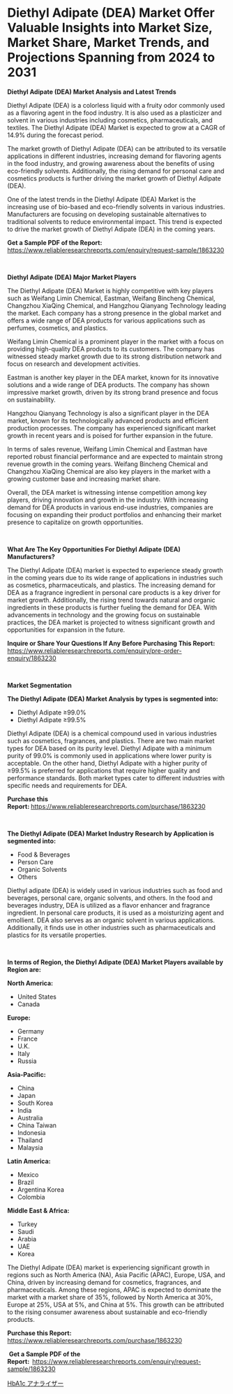 <p><h1>Diethyl Adipate (DEA) Market Offer Valuable Insights into Market Size, Market Share, Market Trends, and Projections Spanning from 2024 to 2031</h1></p><p><strong>Diethyl Adipate (DEA) Market Analysis and Latest Trends</strong></p>
<p><p>Diethyl Adipate (DEA) is a colorless liquid with a fruity odor commonly used as a flavoring agent in the food industry. It is also used as a plasticizer and solvent in various industries including cosmetics, pharmaceuticals, and textiles. The Diethyl Adipate (DEA) Market is expected to grow at a CAGR of 14.9% during the forecast period.</p><p>The market growth of Diethyl Adipate (DEA) can be attributed to its versatile applications in different industries, increasing demand for flavoring agents in the food industry, and growing awareness about the benefits of using eco-friendly solvents. Additionally, the rising demand for personal care and cosmetics products is further driving the market growth of Diethyl Adipate (DEA).</p><p>One of the latest trends in the Diethyl Adipate (DEA) Market is the increasing use of bio-based and eco-friendly solvents in various industries. Manufacturers are focusing on developing sustainable alternatives to traditional solvents to reduce environmental impact. This trend is expected to drive the market growth of Diethyl Adipate (DEA) in the coming years.</p></p>
<p><strong>Get a Sample PDF of the Report:&nbsp;</strong> <a href="https://www.reliableresearchreports.com/enquiry/request-sample/1863230">https://www.reliableresearchreports.com/enquiry/request-sample/1863230</a></p>
<p>&nbsp;</p>
<p><strong>Diethyl Adipate (DEA) Major Market Players</strong></p>
<p><p>The Diethyl Adipate (DEA) Market is highly competitive with key players such as Weifang Limin Chemical, Eastman, Weifang Bincheng Chemical, Changzhou XiaQing Chemical, and Hangzhou Qianyang Technology leading the market. Each company has a strong presence in the global market and offers a wide range of DEA products for various applications such as perfumes, cosmetics, and plastics.</p><p>Weifang Limin Chemical is a prominent player in the market with a focus on providing high-quality DEA products to its customers. The company has witnessed steady market growth due to its strong distribution network and focus on research and development activities.</p><p>Eastman is another key player in the DEA market, known for its innovative solutions and a wide range of DEA products. The company has shown impressive market growth, driven by its strong brand presence and focus on sustainability.</p><p>Hangzhou Qianyang Technology is also a significant player in the DEA market, known for its technologically advanced products and efficient production processes. The company has experienced significant market growth in recent years and is poised for further expansion in the future.</p><p>In terms of sales revenue, Weifang Limin Chemical and Eastman have reported robust financial performance and are expected to maintain strong revenue growth in the coming years. Weifang Bincheng Chemical and Changzhou XiaQing Chemical are also key players in the market with a growing customer base and increasing market share.</p><p>Overall, the DEA market is witnessing intense competition among key players, driving innovation and growth in the industry. With increasing demand for DEA products in various end-use industries, companies are focusing on expanding their product portfolios and enhancing their market presence to capitalize on growth opportunities.</p></p>
<p>&nbsp;</p>
<p><strong>What Are The Key Opportunities For Diethyl Adipate (DEA) Manufacturers?</strong></p>
<p><p>The Diethyl Adipate (DEA) market is expected to experience steady growth in the coming years due to its wide range of applications in industries such as cosmetics, pharmaceuticals, and plastics. The increasing demand for DEA as a fragrance ingredient in personal care products is a key driver for market growth. Additionally, the rising trend towards natural and organic ingredients in these products is further fueling the demand for DEA. With advancements in technology and the growing focus on sustainable practices, the DEA market is projected to witness significant growth and opportunities for expansion in the future.</p></p>
<p><strong>Inquire or Share Your Questions If Any Before Purchasing This Report:</strong> <a href="https://www.reliableresearchreports.com/enquiry/pre-order-enquiry/1863230">https://www.reliableresearchreports.com/enquiry/pre-order-enquiry/1863230</a></p>
<p>&nbsp;</p>
<p><strong>Market Segmentation</strong></p>
<p><strong>The Diethyl Adipate (DEA) Market Analysis by types is segmented into:</strong></p>
<p><ul><li>Diethyl Adipate ≥99.0%</li><li>Diethyl Adipate ≥99.5%</li></ul></p>
<p><p>Diethyl Adipate (DEA) is a chemical compound used in various industries such as cosmetics, fragrances, and plastics. There are two main market types for DEA based on its purity level. Diethyl Adipate with a minimum purity of 99.0% is commonly used in applications where lower purity is acceptable. On the other hand, Diethyl Adipate with a higher purity of ≥99.5% is preferred for applications that require higher quality and performance standards. Both market types cater to different industries with specific needs and requirements for DEA.</p></p>
<p><strong>Purchase this Report:&nbsp;</strong><a href="https://www.reliableresearchreports.com/purchase/1863230">https://www.reliableresearchreports.com/purchase/1863230</a></p>
<p>&nbsp;</p>
<p><strong>The Diethyl Adipate (DEA) Market Industry Research by Application is segmented into:</strong></p>
<p><ul><li>Food & Beverages</li><li>Person Care</li><li>Organic Solvents</li><li>Others</li></ul></p>
<p><p>Diethyl adipate (DEA) is widely used in various industries such as food and beverages, personal care, organic solvents, and others. In the food and beverages industry, DEA is utilized as a flavor enhancer and fragrance ingredient. In personal care products, it is used as a moisturizing agent and emollient. DEA also serves as an organic solvent in various applications. Additionally, it finds use in other industries such as pharmaceuticals and plastics for its versatile properties.</p></p>
<p>&nbsp;</p>
<p><strong>In terms of Region, the Diethyl Adipate (DEA) Market Players available by Region are:</strong></p>
<p>
    <p> <strong> North America: </strong>
        <ul>
            <li>United States</li>
            <li>Canada</li>
        </ul>
        </p> 
    <p> <strong> Europe: </strong>
        <ul>
            <li>Germany</li>
            <li>France</li>
            <li>U.K.</li>
            <li>Italy</li>
            <li>Russia</li>
        </ul>
        </p> 
    <p> <strong> Asia-Pacific: </strong>
        <ul>
            <li>China</li>
            <li>Japan</li>
            <li>South Korea</li>
            <li>India</li>
            <li>Australia</li>
            <li>China Taiwan</li>
            <li>Indonesia</li>
            <li>Thailand</li>
            <li>Malaysia</li>
        </ul>
        </p> 
    <p> <strong> Latin America: </strong>
        <ul>
            <li>Mexico</li>
            <li>Brazil</li>
            <li>Argentina Korea</li>
            <li>Colombia</li>
        </ul>
        </p> 
    <p> <strong> Middle East & Africa: </strong>
        <ul>
            <li>Turkey</li>
            <li>Saudi</li>
            <li>Arabia</li>
            <li>UAE</li>
            <li>Korea</li>
        </ul>
    </p>
    </p>
<p><p>The Diethyl Adipate (DEA) market is experiencing significant growth in regions such as North America (NA), Asia Pacific (APAC), Europe, USA, and China, driven by increasing demand for cosmetics, fragrances, and pharmaceuticals. Among these regions, APAC is expected to dominate the market with a market share of 35%, followed by North America at 30%, Europe at 25%, USA at 5%, and China at 5%. This growth can be attributed to the rising consumer awareness about sustainable and eco-friendly products.</p></p>
<p><strong>Purchase this Report: </strong><a href="https://www.reliableresearchreports.com/purchase/1863230">https://www.reliableresearchreports.com/purchase/1863230</a></p>
<p>&nbsp;<strong>Get a Sample PDF of the Report:&nbsp;&nbsp;</strong><a href="https://www.reliableresearchreports.com/enquiry/request-sample/1863230">https://www.reliableresearchreports.com/enquiry/request-sample/1863230</a></p>
<p><strong></strong></p>
<p><p><a href="https://github.com/oqxogxyvqe90775/Market-Research-Report-List-1/blob/main/46541321604.md">HbA1c アナライザー</a></p></p>
